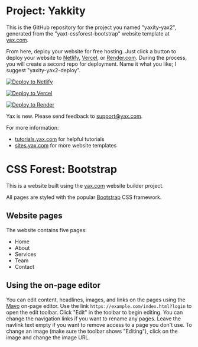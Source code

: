 # Project: Yakkity

This is the GitHub repository for the project you named "yaxity-yax2", generated from the "yaxt-cssforest-bootstrap" website template at [yax.com](https://yax.com).

From here, deploy your website for free hosting. Just click a button to deploy your website to [Netlify](https://www.netlify.com/), [Vercel](https://vercel.com/), or [Render.com](https://render.com/). During the process, you will create a second repo for deployment. Name it what you like; I suggest "yaxity-yax2-deploy".

[![Deploy to Netlify](https://www.netlify.com/img/deploy/button.svg)](https://app.netlify.com/start/deploy?repository=https://github.com/aetherical/yaxity-yax2)

[![Deploy to Vercel](https://vercel.com/button)](https://vercel.com/import/project?template=https://github.com/aetherical/yaxity-yax2)

[![Deploy to Render](https://render.com/images/deploy-to-render-button.svg)](https://render.com/deploy)

Yax is new. Please send feedback to [support@yax.com](mailto:support@yax.com?subject=[GitHub]%20yaxity-yax2).

For more information:
- [tutorials.yax.com](https://tutorials.yax.com/) for helpful tutorials
- [sites.yax.com](https://sites.yax.com/) for more website templates


# CSS Forest: Bootstrap

This is a website built using the [yax.com](https://yax.com/) website builder project.

All pages are styled with the popular [Bootstrap](https://getbootstrap.com/) CSS framework.

## Website pages

The website contains five pages:
- Home
- About
- Services
- Team
- Contact

## Using the on-page editor

You can edit content, headlines, images, and links on the pages using the [Mavo](https://mavo.io/) on-page editor. Use the link `https://example.com/index.html?login` to open the edit toolbar. Click "Edit" in the toolbar to begin editing. You can change the navigation links if you want to rename any pages. Leave the navlink text empty if you want to remove access to a page you don't use. To change an image (make sure the toolbar shows "Editing"), click on the image and change the image URL.
